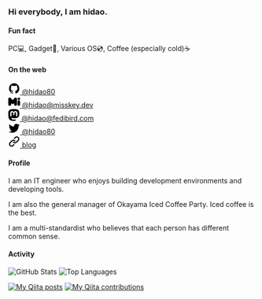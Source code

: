 ### Hi everybody, I am hidao.

#### Fun fact

PC💻, Gadget📱, Various OS💿, Coffee (especially cold)☕


#### On the web

[![](img/github.svg) @hidao80](https://github.com/hidao80/)  
[![](img/misskey.svg) @hidao<wbr>@misskey.dev](https://misskey.dev/@hidao)  
[![](img/mastodon.svg) @hidao<wbr>@fedibird.com](https://fedibird.com/@hidao)  
[![](img/twitter.svg) @hidao80](https://twitter.com/hidao80)  
[![](img/link.svg) blog](https://hidao.hatenablog.com)  

<!-- Don't use rel="me" to avoid bots! -->
<a rel="me" href="https://misskey.dev/@hidao"></a>
<a rel="me" href="https://fedibird.com/users/hidao"></a>


#### Profile

I am an IT engineer who enjoys building development environments and developing tools.

I am also the general manager of Okayama Iced Coffee Party. Iced coffee is the best.

I am a multi-standardist who believes that each person has different common sense.


#### Activity

![GitHub Stats](https://github-readme-stats.vercel.app/api?username=hidao80&count_private=true&show_icons=true&theme=buefy)
![Top Languages](https://github-readme-stats.vercel.app/api/top-langs/?username=hidao80&layout=compact&theme=buefy)

<!-- # My works -->

[![My Qiita posts](https://qiita-badge.apiapi.app/s/hidao/posts.svg)](http://qiita.com/hidao)
[![My Qiita contributions](https://qiita-badge.apiapi.app/s/hidao/contributions.svg)](http://qiita.com/hidao)
